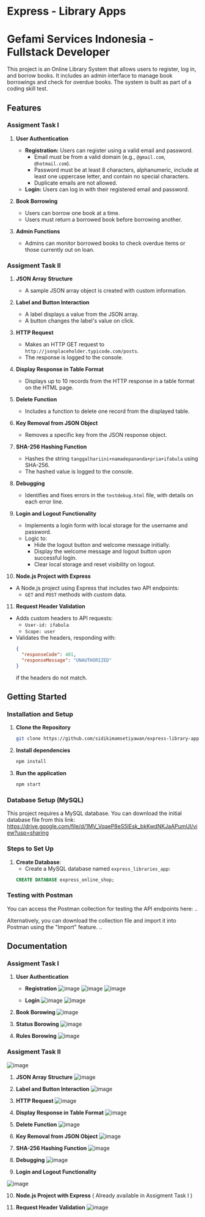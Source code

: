 # Express - Library Apps
# Gefami Services Indonesia - Fullstack Developer

This project is an Online Library System that allows users to register, log in, and borrow books. It includes an admin interface to manage book borrowings and check for overdue books. The system is built as part of a coding skill test.

## Features
### Assigment Task I
1. **User Authentication**
   - **Registration:** Users can register using a valid email and password. 
     - Email must be from a valid domain (e.g., `@gmail.com`, `@hotmail.com`).
     - Password must be at least 8 characters, alphanumeric, include at least one uppercase letter, and contain no special characters.
     - Duplicate emails are not allowed.
   - **Login:** Users can log in with their registered email and password.

2. **Book Borrowing**
   - Users can borrow one book at a time. 
   - Users must return a borrowed book before borrowing another.

3. **Admin Functions**
   - Admins can monitor borrowed books to check overdue items or those currently out on loan.
### Assigment Task II
1. **JSON Array Structure**
   - A sample JSON array object is created with custom information.

2. **Label and Button Interaction**
   - A label displays a value from the JSON array.
   - A button changes the label's value on click.

3. **HTTP Request**
   - Makes an HTTP GET request to `http://jsonplaceholder.typicode.com/posts`.
   - The response is logged to the console.

4. **Display Response in Table Format**
   - Displays up to 10 records from the HTTP response in a table format on the HTML page.

5. **Delete Function**
   - Includes a function to delete one record from the displayed table.

6. **Key Removal from JSON Object**
   - Removes a specific key from the JSON response object.

7. **SHA-256 Hashing Function**
   - Hashes the string `tanggalhariini+namadepananda+pria+ifabula` using SHA-256.
   - The hashed value is logged to the console.

8. **Debugging**
   - Identifies and fixes errors in the `testdebug.html` file, with details on each error line.

9. **Login and Logout Functionality**
   - Implements a login form with local storage for the username and password.
   - Logic to:
     - Hide the logout button and welcome message initially.
     - Display the welcome message and logout button upon successful login.
     - Clear local storage and reset visibility on logout.

10. **Node.js Project with Express**
   - A Node.js project using Express that includes two API endpoints:
     - `GET` and `POST` methods with custom data.
   
11. **Request Header Validation**
   - Adds custom headers to API requests:
     - `User-id: ifabula`
     - `Scope: user`
   - Validates the headers, responding with:
     ```json
     {
       "responseCode": 401,
       "responseMessage": "UNAUTHORIZED"
     }
     ```
     if the headers do not match.

## Getting Started
### Installation and Setup

1. **Clone the Repository**
    ```bash
    git clone https://github.com/sidikimamsetiyawan/express-library-app.git
    ```
2. **Install dependencies**
    ```bash
    npm install
    ```

3. **Run the application**
    ```bash
    npm start
    ```

### Database Setup (MySQL)

This project requires a MySQL database. You can download the initial database file from this link: https://drive.google.com/file/d/1MV_VqaeP8eS5IEsk_bkKwdNKJaAPumUl/view?usp=sharing
### Steps to Set Up

1. **Create Database**: 
   - Create a MySQL database named `express_libraries_app`:
   ```sql
   CREATE DATABASE express_online_shop;

### Testing with Postman

You can access the Postman collection for testing the API endpoints here: ..

Alternatively, you can download the collection file and import it into Postman using the "Import" feature. ..

## Documentation
### Assigment Task I
1. **User Authentication**
   * **Registration**
     ![image](https://github.com/user-attachments/assets/ad232b92-1a36-407e-94ce-4a95a42a9403)
     ![image](https://github.com/user-attachments/assets/47d8c0b5-f746-4e66-9ab4-2d87dbb8c421)
     ![image](https://github.com/user-attachments/assets/9ee92250-a88f-424f-80aa-a99a4f99820a)
     
   * **Login**
     ![image](https://github.com/user-attachments/assets/0c65a25a-9f5f-4a70-8611-781c819846ae)
     ![image](https://github.com/user-attachments/assets/5388d343-9fa3-42b4-96b0-4d10aa711a90)

2. **Book Borowing**
   ![image](https://github.com/user-attachments/assets/907b2e01-1c63-43cd-9ca4-c0012da186a1)
  
3. **Status Borowing**
   ![image](https://github.com/user-attachments/assets/270dc6b2-c4ef-4e6a-b060-b5a84e29036f)

4. **Rules Borowing** 
![image](https://github.com/user-attachments/assets/679a274f-2cba-4592-9588-e630c1ec6ae7)

### Assigment Task II
![image](https://github.com/user-attachments/assets/dbf45356-617d-476b-ad49-c1906cfdb628)

1. **JSON Array Structure**
![image](https://github.com/user-attachments/assets/a89c0e44-cbd6-4bbf-9348-48ae0f6dc133)

2. **Label and Button Interaction**
![image](https://github.com/user-attachments/assets/967e1b64-df30-4aa5-964f-45bd45e46b77)

3. **HTTP Request**
![image](https://github.com/user-attachments/assets/434c7855-f4d2-4f95-a556-073770f622dc)

4. **Display Response in Table Format**
![image](https://github.com/user-attachments/assets/e8f81173-b830-4a8c-8e76-8c677f6df9bf)

5. **Delete Function**
![image](https://github.com/user-attachments/assets/01e63f54-6d82-46b9-b218-c3b7f1cc91f4)

6. **Key Removal from JSON Object**
![image](https://github.com/user-attachments/assets/e33a7419-1ea0-4e19-a608-5a76cd8c58f9)

7. **SHA-256 Hashing Function**
![image](https://github.com/user-attachments/assets/718a4b15-925f-4c00-9ca9-2737496c3b78)

8. **Debugging**
![image](https://github.com/user-attachments/assets/7ae784b6-8a48-4b83-b1bf-03ee3c9d5c00)

9. **Login and Logout Functionality**

![image](https://github.com/user-attachments/assets/73a052b0-9317-4efc-901c-1df1652e70ab)

10. **Node.js Project with Express** ( Already available in Assigment Task I )
    
11. **Request Header Validation**
![image](https://github.com/user-attachments/assets/bf770dda-b843-4d04-9962-e5198786dc7b)
